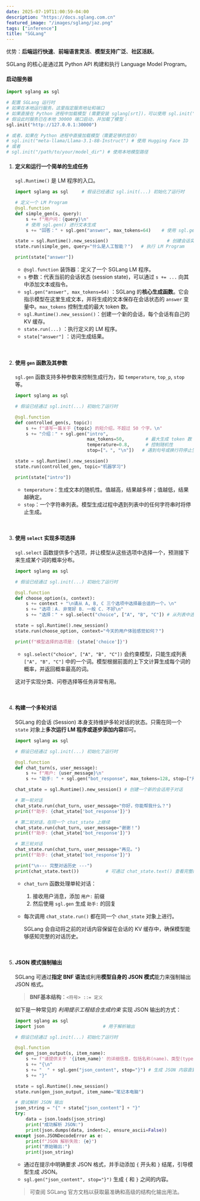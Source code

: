 ```yaml
---
date: 2025-07-19T11:00:59-04:00
description: "https://docs.sglang.com.cn"
featured_image: "/images/sglang/jaz.png"
tags: ["inference"]
title: "SGLang"
---
```


优势：**后端运行快速**、**前端语言灵活**、**模型支持广泛**、**社区活跃**。

SGLang 的核心是通过其 Python API 构建和执行 Language Model Program。

#### **启动服务器**

```python
import sglang as sgl

# 配置 SGLang 运行时
# 如果在本地运行服务，这里指定服务地址和端口
# 如果直接在 Python 进程中加载模型 (需要安装 sglang[srt])，可以使用 sgl.init("model_path")
# 假设此时服务已在本地 30000 端口启动，并加载了模型：
sgl.init("http://127.0.0.1:30000")

# 或者，如果在 Python 进程中直接加载模型（需要足够的显存）
# sgl.init("meta-llama/Llama-3.1-8B-Instruct") # 使用 Hugging Face ID
# 或者
# sgl.init("/path/to/your/model_dir") # 使用本地模型路径
```

1. #### 定义和运行一个简单的生成任务

   `sgl.Runtime()` 是 LM 程序的入口。

   ```python
   import sglang as sgl		# 假设已经通过 sgl.init(...) 初始化了运行时
   
   # 定义一个 LM Program
   @sgl.function
   def simple_gen(s, query):
       s += f"用户问：{query}\n"
       # 使用 sgl.gen() 进行文本生成
       s += "回答：" + sgl.gen("answer", max_tokens=64)	# 使用 sgl.gen() 进行文本生成
   ```

   <!--more-->

   ```python
   state = sgl.Runtime().new_session()						# 创建会话实例 Session 存储上下文和执行程序
   state.run(simple_gen, query="什么是人工智能？")	 # 执行 LM Program
   
   print(state["answer"])												# 获取生成的文本
   ```

   + `@sgl.function` 装饰器：定义了一个 SGLang LM 程序。
   +  `s` 参数：代表当前的会话状态 (session state)，可以通过 `s += ...` 向其中添加文本或指令。
   +  `sgl.gen("answer", max_tokens=64)` ：SGLang 的**核心生成函数**。它会指示模型在这里生成文本，并将生成的文本保存在会话状态的 `answer` 变量中。`max_tokens` 控制生成的最大 token 数。
   +  `sgl.Runtime().new_session()`：创建一个新的会话，每个会话有自己的 KV 缓存。
   +  `state.run(...)` ：执行定义的 LM 程序。
   +  `state["answer"]` ：访问生成结果。

   &nbsp;

2. #### 使用 `gen` 函数及其参数

   `sgl.gen` 函数支持多种参数来控制生成行为，如 `temperature`, `top_p`, `stop` 等。

   ```python
   import sglang as sgl
   
   # 假设已经通过 sgl.init(...) 初始化了运行时
   
   @sgl.function
   def controlled_gen(s, topic):
       s += f"请写一篇关于 {topic} 的短介绍，不超过 50 个字。\n"
       s += "介绍：" + sgl.gen("intro",
                              max_tokens=50,        # 最大生成 token 数
                              temperature=0.8,      # 控制随机性
                              stop=["。", "\n"])   # 遇到句号或换行符停止生成
   
   state = sgl.Runtime().new_session()
   state.run(controlled_gen, topic="机器学习")
   
   print(state["intro"])
   ```

   + `temperature`：生成文本的随机性。值越高，结果越多样；值越低，结果越确定。
   + `stop`：一个字符串列表。模型生成过程中遇到列表中的任何字符串时将停止生成。

   &nbsp;

3. #### 使用 `select` 实现多项选择

   `sgl.select` 函数提供多个选项，并让模型从这些选项中选择一个，预测接下来生成某个词的概率分布。

   ```python
   import sglang as sgl
   
   # 假设已经通过 sgl.init(...) 初始化了运行时
   
   @sgl.function
   def choose_option(s, context):
       s += context + "\n请从 A, B, C 三个选项中选择最合适的一个。\n"
       s += "选项：A. 非常好 B. 一般 C. 不好\n"
       s += "选择：" + sgl.select("choice", ["A", "B", "C"]) # 从列表中选择一个词
   
   state = sgl.Runtime().new_session()
   state.run(choose_option, context="今天的用户体验感觉如何？")
   
   print(f"模型选择的选项是: {state['choice']}")
   ```

   + `sgl.select("choice", ["A", "B", "C"])` 会约束模型，只能生成列表 `["A", "B", "C"]` 中的一个词。模型根据前面的上下文计算生成每个词的概率，并返回概率最高的词。

   这对于实现分类、问卷选择等任务非常有用。

   &nbsp;

4. #### 构建一个多轮对话

   SGLang 的会话 (Session) 本身支持维护多轮对话的状态。只需在同一个 `state` 对象上**多次运行 LM 程序或逐步添加内容**即可。

   ```python
   import sglang as sgl
   
   # 假设已经通过 sgl.init(...) 初始化了运行时
   
   @sgl.function
   def chat_turn(s, user_message):
       s += f"用户: {user_message}\n"
       s += "助手: " + sgl.gen("bot_response", max_tokens=128, stop=["用户:", "\n"])
   
   chat_state = sgl.Runtime().new_session()	# 创建一个新的会话用于对话
   
   # 第一轮对话
   chat_state.run(chat_turn, user_message="你好，你能帮我什么？")
   print(f"助手: {chat_state['bot_response']}")
   
   # 第二轮对话，在同一个 chat_state 上继续
   chat_state.run(chat_turn, user_message="谢谢！")
   print(f"助手: {chat_state['bot_response']}")
   
   # 第三轮对话
   chat_state.run(chat_turn, user_message="再见。")
   print(f"助手: {chat_state['bot_response']}")
   
   print("\n--- 完整对话历史 ---")
   print(chat_state.text())			 # 可通过 chat_state.text() 查看完整的对话历史（prompt）
   ```

   + `chat_turn` 函数处理单轮对话：

     1. 接收用户消息，添加 `用户:` 前缀
     2. 然后使用 `sgl.gen` 生成 `助手:` 的回复

   + 每次调用 `chat_state.run()` 都在同一个 `chat_state` 对象上进行。

     SGLang 会自动将之前的对话内容保留在会话的 KV 缓存中，确保模型能够感知完整的对话历史。

   &nbsp;

5. #### JSON 模式强制输出

   SGLang 可通过**指定 BNF 语法**或利用**模型自身的 JSON 模式**能力来强制输出 JSON 格式。

   > **BNF基本结构**：`<符号> ::= 定义`

   如下是一种常见的 *利用提示工程结合生成约束* 实现 JSON 输出的方式：
   
   ```python
   import sglang as sgl
   import json 						# 用于解析输出
   
   # 假设已经通过 sgl.init(...) 初始化了运行时
   
   @sgl.function
   def gen_json_output(s, item_name):
       s += f"请提供关于 '{item_name}' 的详细信息，包括名称(name)、类型(type)和描述(description)，以 JSON 格式输出。\n"
       s += "{\n" 																		# 引导模型输出 JSON 结构
       s += "  " + sgl.gen("json_content", stop="}") # 生成 JSON 内容直到遇到 }
       s += "}"
   
   state = sgl.Runtime().new_session()
   state.run(gen_json_output, item_name="笔记本电脑")
   
   # 尝试解析 JSON 输出
   json_string = "{" + state["json_content"] + "}"
   try:
       data = json.loads(json_string)
       print("成功解析 JSON:")
       print(json.dumps(data, indent=2, ensure_ascii=False))
   except json.JSONDecodeError as e:
       print(f"JSON 解析失败: {e}")
       print("原始输出:")
       print(json_string)
   ```
   
   + 通过在提示中明确要求 JSON 格式，并手动添加 `{` 开头和 `}` 结尾，引导模型生成 JSON。
   + `sgl.gen("json_content", stop="}")` 生成 `{` 和 `}` 之间的内容。
   
   > 可查阅 SGLang 官方文档以获取最准确和高级的结构化输出用法。

<!--more-->